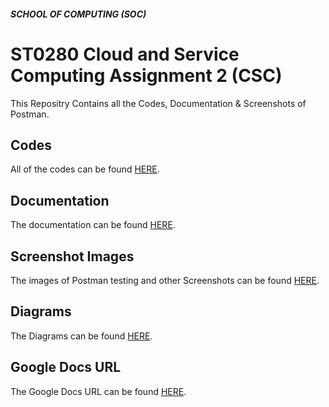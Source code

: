 ##### SCHOOL OF COMPUTING (SOC)

# ST0280 Cloud and Service Computing Assignment 2 (CSC)
This Repositry Contains all the Codes, Documentation & Screenshots of Postman.

## Codes
All of the codes can be found [HERE](https://github.com/edee17/CSC_Assignment_2/tree/CSC_Assignment2_Ver1).

## Documentation
The documentation can be found [HERE](https://github.com/edee17/CSC_Assignment_2/blob/master/CSC_Assignment_2_Documentation.pdf).

## Screenshot Images
The images of Postman testing and other Screenshots can be found [HERE](https://github.com/edee17/CSC_Assignment_2/tree/master/Screenshots).

## Diagrams
The Diagrams can be found [HERE](https://github.com/edee17/CSC_Assignment_2/tree/master/Diagrams).

## Google Docs URL
The Google Docs URL can be found [HERE](https://github.com/edee17/CSC_Assignment_2/blob/master/Github_and_GoogleDocs_Links.txt).
